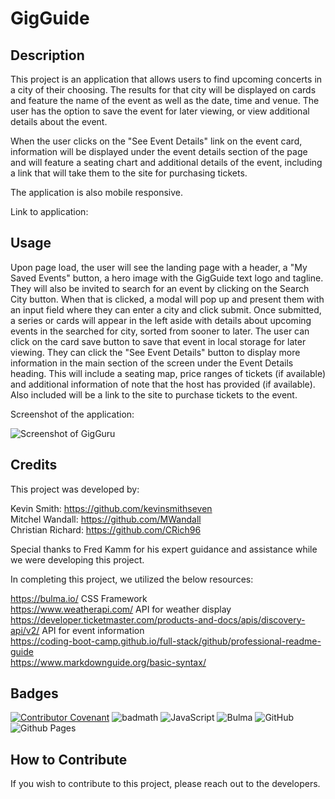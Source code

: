 # GigGuide

## Description

This project is an application that allows users to find upcoming concerts in a city of their choosing. The results for that city will be displayed on cards and feature the name of the event as well as the date, time and venue. The user has the option to save the event for later viewing, or view additional details about the event.

When the user clicks on the "See Event Details" link on the event card, information will be displayed under the event details section of the page and will feature a seating chart and additional details of the event, including a link that will take them to the site for purchasing tickets.

The application is also mobile responsive.

Link to application:

<!-- add link to deployed site-->

## Usage

Upon page load, the user will see the landing page with a header, a "My Saved Events" button, a hero image with the GigGuide text logo and tagline. They will also be invited to search for an event by clicking on the Search City button. When that is clicked, a modal will pop up and present them with an input field where they can enter a city and click submit. Once submitted, a series or cards will appear in the left aside with details about upcoming events in the searched for city, sorted from sooner to later. The user can click on the card save button to save that event in local storage for later viewing. They can click the "See Event Details" button to display more information in the main section of the screen under the Event Details heading. This will include a seating map, price ranges of tickets (if available) and additional information of note that the host has provided (if available). Also included will be a link to the site to purchase tickets to the event.

Screenshot of the application:
    
![Screenshot of GigGuru](/assets/images/weather-dashboard-fullscreen-capture.png)

## Credits

This project was developed by:

Kevin Smith: https://github.com/kevinsmithseven  
Mitchel Wandall: https://github.com/MWandall  
Christian Richard: https://github.com/CRich96

Special thanks to Fred Kamm for his expert guidance and assistance while we were developing this project.

In completing this project, we utilized the below resources:

https://bulma.io/  CSS Framework  
https://www.weatherapi.com/  API for weather display  
https://developer.ticketmaster.com/products-and-docs/apis/discovery-api/v2/  API for event information  
https://coding-boot-camp.github.io/full-stack/github/professional-readme-guide  
https://www.markdownguide.org/basic-syntax/



## Badges

[![Contributor Covenant](https://img.shields.io/badge/Contributor%20Covenant-2.1-4baaaa.svg)](code_of_conduct.md)
![badmath](https://img.shields.io/badge/HTML-239120?style=for-the-badge&logo=html5&logoColor=white)
![JavaScript](https://img.shields.io/badge/javascript-%23323330.svg?style=for-the-badge&logo=javascript&logoColor=%23F7DF1E)
![Bulma](https://img.shields.io/badge/bulma-00D0B1?style=for-the-badge&logo=bulma&logoColor=white)
![GitHub](https://img.shields.io/badge/github-%23121011.svg?style=for-the-badge&logo=github&logoColor=white)
![Github Pages](https://img.shields.io/badge/github%20pages-121013?style=for-the-badge&logo=github&logoColor=white)


## How to Contribute

If you wish to contribute to this project, please reach out to the developers.
